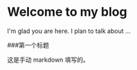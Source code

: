 # Welcome to my blog

I'm glad you are here. I plan to talk about ...

###第一个标题

这是手动 markdown 填写的。
